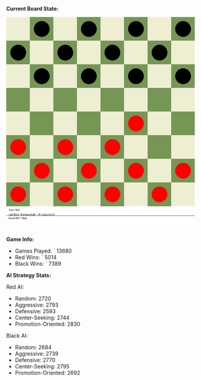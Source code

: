 
**Current Board State:**  
<!-- START_GIF -->
![Checkers Game](./checkers_game.gif)
<!-- END_GIF -->

**Game Info:**  
- Games Played: `<!-- GAMES_PLAYED --> 13680
- Red Wins: `<!-- RED_WINS --> 5014
- Black Wins: `<!-- BLACK_WINS --> 7389

<!-- AI_STATS -->
**AI Strategy Stats:**

Red AI:
- Random: 2720
- Aggressive: 2793
- Defensive: 2593
- Center-Seeking: 2744
- Promotion-Oriented: 2830

Black AI:
- Random: 2684
- Aggressive: 2739
- Defensive: 2770
- Center-Seeking: 2795
- Promotion-Oriented: 2692
